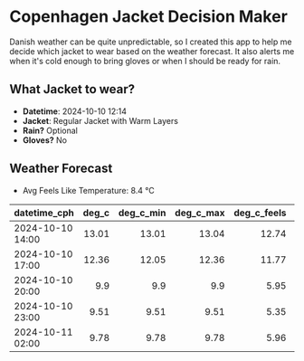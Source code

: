
# Copenhagen Jacket Decision Maker

Danish weather can be quite unpredictable, so I created this app to help me decide which jacket to wear based on the weather forecast. 
It also alerts me when it's cold enough to bring gloves or when I should be ready for rain.

## What Jacket to wear?

- **Datetime**: 2024-10-10 12:14
- **Jacket**: Regular Jacket with Warm Layers
- **Rain?** Optional
- **Gloves?** No

## Weather Forecast
- Avg Feels Like Temperature: 8.4 °C

| datetime_cph     |   deg_c |   deg_c_min |   deg_c_max |   deg_c_feels | weather   | wind   | rain   |
|:-----------------|--------:|------------:|------------:|--------------:|:----------|:-------|:-------|
| 2024-10-10 14:00 |   13.01 |       13.01 |       13.04 |         12.74 | Rain      | High   | Low    |
| 2024-10-10 17:00 |   12.36 |       12.05 |       12.36 |         11.77 | Clouds    | High   | None   |
| 2024-10-10 20:00 |    9.9  |        9.9  |        9.9  |          5.95 | Clouds    | High   | None   |
| 2024-10-10 23:00 |    9.51 |        9.51 |        9.51 |          5.35 | Clouds    | High   | None   |
| 2024-10-11 02:00 |    9.78 |        9.78 |        9.78 |          5.96 | Clouds    | High   | None   |
        
